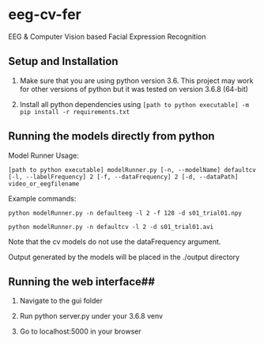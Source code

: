 # eeg-cv-fer
EEG &amp; Computer Vision based Facial Expression Recognition

## Setup and Installation

1. Make sure that you are using python version 3.6. This project may work for other versions of python but it was tested on version 3.6.8 (64-bit)

2. Install all python dependencies using `[path to python executable] -m pip install -r requirements.txt`

## Running the models directly from python

Model Runner Usage:

`[path to python executable] modelRunner.py [-n, --modelName] defaultcv [-l, --labelFrequency] 2 [-f, --dataFrequency] 2 [-d, --dataPath] video_or_eegfilename`

Example commands:

`python modelRunner.py -n defaulteeg -l 2 -f 128 -d s01_trial01.npy`

`python modelRunner.py -n defaultcv -l 2 -d s01_trial01.avi`

Note that the cv models do not use the dataFrequency argument.

Output generated by the models will be placed in the ./output directory

## Running the web interface##

1. Navigate to the gui folder

2. Run python server.py under your 3.6.8 venv

3. Go to localhost:5000 in your browser
